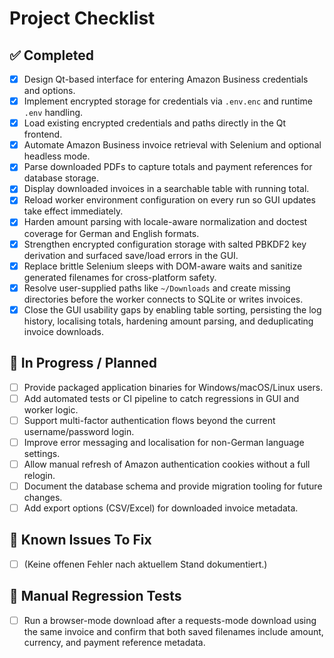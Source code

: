 # Project Checklist

## ✅ Completed
- [x] Design Qt-based interface for entering Amazon Business credentials and options.
- [x] Implement encrypted storage for credentials via `.env.enc` and runtime `.env` handling.
- [x] Load existing encrypted credentials and paths directly in the Qt frontend.
- [x] Automate Amazon Business invoice retrieval with Selenium and optional headless mode.
- [x] Parse downloaded PDFs to capture totals and payment references for database storage.
- [x] Display downloaded invoices in a searchable table with running total.
- [x] Reload worker environment configuration on every run so GUI updates take effect immediately.
- [x] Harden amount parsing with locale-aware normalization and doctest coverage for German and English formats.
- [x] Strengthen encrypted configuration storage with salted PBKDF2 key derivation and surfaced save/load errors in the GUI.
- [x] Replace brittle Selenium sleeps with DOM-aware waits and sanitize generated filenames for cross-platform safety.
- [x] Resolve user-supplied paths like `~/Downloads` and create missing directories before the worker connects to SQLite or writes invoices.
- [x] Close the GUI usability gaps by enabling table sorting, persisting the log history, localising totals, hardening amount parsing, and deduplicating invoice downloads.
## 🔄 In Progress / Planned
- [ ] Provide packaged application binaries for Windows/macOS/Linux users.
- [ ] Add automated tests or CI pipeline to catch regressions in GUI and worker logic.
- [ ] Support multi-factor authentication flows beyond the current username/password login.
- [ ] Improve error messaging and localisation for non-German language settings.
- [ ] Allow manual refresh of Amazon authentication cookies without a full relogin.
- [ ] Document the database schema and provide migration tooling for future changes.
- [ ] Add export options (CSV/Excel) for downloaded invoice metadata.

## 🐞 Known Issues To Fix
- [ ] (Keine offenen Fehler nach aktuellem Stand dokumentiert.)

## 🧪 Manual Regression Tests
- [ ] Run a browser-mode download after a requests-mode download using the same invoice and confirm that both saved filenames include amount, currency, and payment reference metadata.
